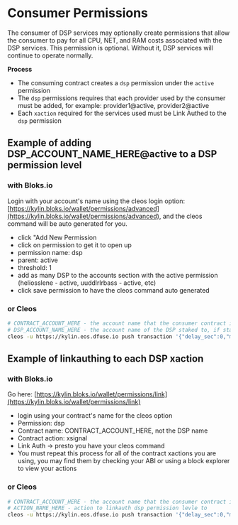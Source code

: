 Consumer Permissions
============

The consumer of DSP services may optionally create permissions that allow the consumer to pay for all CPU, NET, and RAM costs associated with the DSP services. This permission is optional. Without it, DSP services will continue to operate normally.

**Process**

* The consuming contract creates a `dsp` permission under the `active` permission
* The `dsp` permissions requires that each provider used by the consumer must be added, for example:
    provider1@active, provider2@active
* Each `xaction` required for the services used must be Link Authed to the `dsp` permission

## Example of adding DSP_ACCOUNT_NAME_HERE@active to a DSP permission level

### with Bloks.io

Login with your account's name using the cleos login option: [https://kylin.bloks.io/wallet/permissions/advanced](https://kylin.bloks.io/wallet/permissions/advanced), and the cleos command will be auto generated for you.

- click "Add New Permission
- click on permission to get it to open up
- permission name: dsp
- parent: active
- threshold: 1
- add as many DSP to the accounts section with the active permission (heliosslene - active, uuddlrlrbass - active, etc)
- click save permission to have the cleos command auto generated

### or Cleos

```bash
# CONTRACT_ACCOUNT_HERE - the account name that the consumer contract is deployed to
# DSP_ACCOUNT_NAME_HERE - the account name of the DSP staked to, if staked to multiple DSPs, must add all DSP permissions
cleos -u https://kylin.eos.dfuse.io push transaction '{"delay_sec":0,"max_cpu_usage_ms":0,"actions":[{"account":"eosio","name":"updateauth","data":{"account":"CONTRACT_ACCOUNT_HERE","permission":"dsp","parent":"active","auth":{"threshold":1,"keys":[],"accounts":[{"permission":{"actor":"DSP_ACCOUNT_NAME_HERE","permission":"active"},"weight":1}],"waits":[]}},"authorization":[{"actor":"CONTRACT_ACCOUNT_HERE","permission":"active"}]}]}'
```

## Example of linkauthing to each DSP xaction

### with Bloks.io

Go here: [https://kylin.bloks.io/wallet/permissions/link](https://kylin.bloks.io/wallet/permissions/link)

- login using your contract's name for the cleos option
- Permission: dsp
- Contract name: CONTRACT_ACCOUNT_HERE, not the DSP name
- Contract action: xsignal
- Link Auth -> presto you have your cleos command
- You must repeat this process for all of the contract xactions you are using, you may find them by checking your ABI or using a block explorer to view your actions

### or Cleos

```bash
# CONTRACT_ACCOUNT_HERE - the account name that the consumer contract is deployed to
# ACTION_NAME_HERE - action to linkauth dsp permission levle to
cleos -u https://kylin.eos.dfuse.io push transaction '{"delay_sec":0,"max_cpu_usage_ms":0,"actions":[{"account":"eosio","name":"linkauth","data":{"account":"CONTRACT_ACCOUNT_HERE","code":"CONTRACT_ACCOUNT_HERE","type":"ACTION_NAME_HERE","requirement":"dsp"},"authorization":[{"actor":"CONTRACT_ACCOUNT_HERE","permission":"active"}]}]}'
```